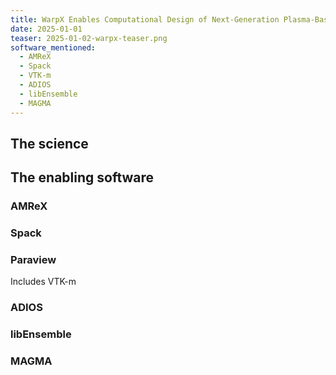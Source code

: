 ```yaml
---
title: WarpX Enables Computational Design of Next-Generation Plasma-Based Accelerators
date: 2025-01-01
teaser: 2025-01-02-warpx-teaser.png
software_mentioned:
  - AMReX
  - Spack
  - VTK-m
  - ADIOS
  - libEnsemble
  - MAGMA
---
```

## The science

## The enabling software

### AMReX

### Spack

### Paraview

Includes VTK-m

### ADIOS

### libEnsemble

### MAGMA
